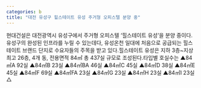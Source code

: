 ```yaml
---
categories: b
title: "대전 유성구 힐스테이트 유성 주거형 오피스텔 분양 중"
---
```

현대건설은 대전광역시 유성구에서 주거형 오피스텔 ‘힐스테이트 유성’을 분양 중이다.유성구의 완성된 인프라를 누릴 수 있는데다, 유성온천 일대에 처음으로 공급되는 힐스테이트 브랜드 단지로 수요자들의 주목을 받고 있다.힐스테이트 유성은 지하 3층~지상 최고 26층, 4개 동, 전용면적 84㎡ 총 437실 규모로 조성된다.타입별 호실수는 ▲84㎡A 92실 ▲84㎡B 23실 ▲84㎡BA 46실 ▲84㎡C 45실 ▲84㎡D 38실 ▲84㎡E 45실 ▲84㎡F 69실 ▲84㎡FA 23실 ▲84㎡G 23실 ▲84㎡H 23실 ▲84㎡I 23실 △